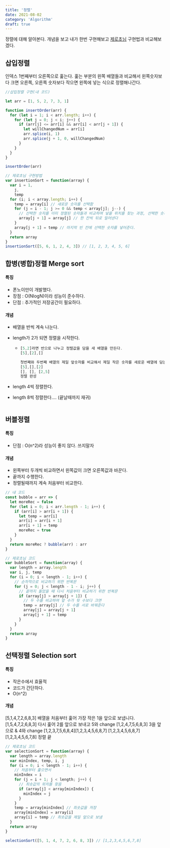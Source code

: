 ```yaml
---
title: '정렬'
date: 2021-08-02
category: 'Algorithm'
draft: true
---
```


정렬에 대해 알아본다.
개념을 보고 내가 한번 구현해보고 [제로초님](https://www.zerocho.com/category/Algorithm?page=3) 구현법과 비교해보겠다.

## 삽입정렬

인덱스 1번째부터 오른쪽으로 훑는다.
훑는 부분의 왼쪽 배열들과 비교해서 왼쪽숫자보다 크면 오른쪽, 오른쪽 숫자보다 작으면 왼쪽에 넣는 식으로 정렬해나간다.

```js
//삽입정렬 구현(내 코드)

let arr = [1, 5, 2, 7, 3, 1]

function insertOrder(arr) {
  for (let i = 1; i < arr.length; i++) {
    for (let j = 0; j < i; j++) {
      if (arr[j] <= arr[i] && arr[i] < arr[j + 1]) {
        let willChangedNum = arr[i]
        arr.splice(i, 1)
        arr.splice(j + 1, 0, willChangedNum)
      }
    }
  }
}

insertOrder(arr)
```

```js
// 제로초님 구현방법
var insertionSort = function(array) {
  var i = 1,
    j,
    temp
  for (i; i < array.length; i++) {
    temp = array[i] // 새로운 숫자를 선택함
    for (j = i - 1; j >= 0 && temp < array[j]; j--) {
      // 선택한 숫자를 이미 정렬된 숫자들과 비교하며 넣을 위치를 찾는 과정, 선택한 숫자가 정렬된 숫자보다 작으면
      array[j + 1] = array[j] // 한 칸씩 뒤로 밀어낸다
    }
    array[j + 1] = temp // 마지막 빈 칸에 선택한 숫자를 넣어준다.
  }
  return array
}
insertionSort([5, 6, 1, 2, 4, 3]) // [1, 2, 3, 4, 5, 6]
```

## 합병(병합)정렬 Merge sort

#### 특징

- 폰노이만이 개발했다.
- 장점 : O(NlogN)이라 성능이 준수하다.
- 단점 : 추가적인 저장공간이 필요하다.

#### 개념

- 배열을 반씩 계속 나눈다.
- length가 2가 되면 정렬을 시작한다.

  - ```js
    [5,2]라면 반으로 나누고 정렬값을 담을 새 배열을 만든다.
    [5],[2],[]

    첫번째와 두번째 배열의 제일 앞숫자를 비교해서 제일 작은 숫자를 새로운 배열에 담는다.
    [5],[],[2]
    [], [], [2,5]
    정렬 완성
    ```

- length 4씩 정렬한다.
- length 8씩 정렬한다.... (끝날때까지 재귀)

```js
```

## 버블정렬

#### 특징

- 단점 : O(n^2)라 성능이 좋지 않다. 쓰지말자

#### 개념

- 왼쪽부터 두개씩 비교하면서 왼쪽값이 크면 오른쪽값과 바꾼다.
- 끝까지 수행한다.
- 정렬될때까지 계속 처음부터 비교한다.

```js
// 내 코드
const bubble = arr => {
  let moreRec = false
  for (let i = 0; i < arr.length - 1; i++) {
    if (arr[i] > arr[i + 1]) {
      let temp = arr[i]
      arr[i] = arr[i + 1]
      arr[i + 1] = temp
      moreRec = true
    }
  }
  return moreRec ? bubble(arr) : arr
}
```

```js
// 제로초님 코드
var bubbleSort = function(array) {
  var length = array.length
  var i, j, temp
  for (i = 0; i < length - 1; i++) {
    // 순차적으로 비교하기 위한 반복문
    for (j = 0; j < length - 1 - i; j++) {
      // 끝까지 돌았을 때 다시 처음부터 비교하기 위한 반복문
      if (array[j] > array[j + 1]) {
        // 두 수를 비교하여 앞 수가 뒷 수보다 크면
        temp = array[j] // 두 수를 서로 바꿔준다
        array[j] = array[j + 1]
        array[j + 1] = temp
      }
    }
  }
  return array
}
```

## 선택정렬 Selection sort

#### 특징

- 작은수에서 효율적
- 코드가 간단하다.
- O(n^2)

#### 개념

[5,1,4,7,2,6,8,3] 배열을 처음부터 훑어 가장 작은 1을 앞으로 보냅니다.
[1,5,4,7,2,6,8,3] 다시 훑어 2를 앞으로 보내고 5와 change
[1,2,4,7,5,6,8,3] 3을 앞으로 & 4와 change
[1,2,3,7,5,6,8,4][1,2,3,4,5,6,8,7]
[1,2,3,4,5,6,8,7][1,2,3,4,5,6,7,8] 정렬 끝

```js
// 제로초님 코드
var selectionSort = function(array) {
  var length = array.length
  var minIndex, temp, i, j
  for (i = 0; i < length - 1; i++) {
    // 처음부터 훑으면서
    minIndex = i
    for (j = i + 1; j < length; j++) {
      // 최솟값의 위치를 찾음
      if (array[j] < array[minIndex]) {
        minIndex = j
      }
    }
    temp = array[minIndex] // 최솟값을 저장
    array[minIndex] = array[i]
    array[i] = temp // 최솟값을 제일 앞으로 보냄
  }
  return array
}

selectionSort([5, 1, 4, 7, 2, 6, 8, 3]) // [1,2,3,4,5,6,7,8]
```
